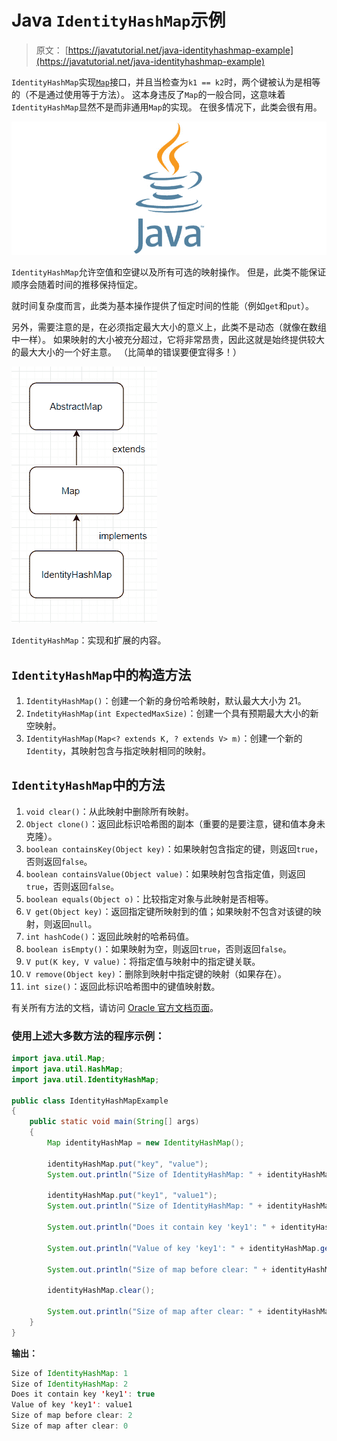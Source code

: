 # Java `IdentityHashMap`示例

> 原文： [https://javatutorial.net/java-identityhashmap-example](https://javatutorial.net/java-identityhashmap-example)

`IdentityHashMap`实现[`Map`](https://docs.oracle.com/javase/7/docs/api/java/util/Map.html)接口，并且当检查为`k1 == k2`时，两个键被认为是相等的（不是通过使用等于方法）。 这本身违反了`Map`的一般合同，这意味着`IdentityHashMap`显然不是而非通用`Map`的实现。 在很多情况下，此类会很有用。

![java-featured-image](img/e0db051dedc1179e7424b6d998a6a772.jpg)

`IdentityHashMap`允许空值和空键以及所有可选的映射操作。 但是，此类不能保证顺序会随着时间的推移保持恒定。

就时间复杂度而言，此类为基本操作提供了恒定时间的性能（例如`get`和`put`）。

另外，需要注意的是，在必须指定最大大小的意义上，此类不是动态（就像在数组中一样）。 如果映射的大小被充分超过，它将非常昂贵，因此这就是始终提供较大的最大大小的一个好主意。 （比简单的错误要便宜得多！）

![IdentityHashMap](img/18d21e095606d8d37ab8c390d92efbe4.jpg)

`IdentityHashMap`：实现和扩展的内容。

## `IdentityHashMap`中的构造方法

1.  `IdentityHashMap()`：创建一个新的身份哈希映射，默认最大大小为 21。
2.  `IndetityHashMap(int ExpectedMaxSize)`：创建一个具有预期最大大小的新空映射。
3.  `IdentityHashMap(Map<? extends K, ? extends V> m)`：创建一个新的`Identity`，其映射包含与指定映射相同的映射。

## `IdentityHashMap`中的方法

1.  `void clear()`：从此映射中删除所有映射。
2.  `Object clone()`：返回此标识哈希图的副本（重要的是要注意，键和值本身未克隆）。
3.  `boolean containsKey(Object key)`：如果映射包含指定的键，则返回`true`，否则返回`false`。
4.  `boolean containsValue(Object value)`：如果映射包含指定值，则返回`true`，否则返回`false`。
5.  `boolean equals(Object o)`：比较指定对象与此映射是否相等。
6.  `V get(Object key)`：返回指定键所映射到的值；如果映射不包含对该键的映射，则返回`null`。
7.  `int hashCode()`：返回此映射的哈希码值。
8.  `boolean isEmpty()`：如果映射为空，则返回`true`，否则返回`false`。
9.  `V put(K key, V value)`：将指定值与映射中的指定键关联。
10.  `V remove(Object key)`：删除到映射中指定键的映射（如果存在）。
11.  `int size()`：返回此标识哈希图中的键值映射数。

有关所有方法的文档，请访问 [Oracle 官方文档页面](https://docs.oracle.com/javase/7/docs/api/java/util/IdentityHashMap.html)。

### 使用上述大多数方法的程序示例：

```java
import java.util.Map; 
import java.util.HashMap; 
import java.util.IdentityHashMap; 

public class IdentityHashMapExample  
{ 
    public static void main(String[] args)  
    { 
        Map identityHashMap = new IdentityHashMap(); 

        identityHashMap.put("key", "value");  
        System.out.println("Size of IdentityHashMap: " + identityHashMap.size());  

        identityHashMap.put("key1", "value1");
        System.out.println("Size of IdentityHashMap: " + identityHashMap.size());  

        System.out.println("Does it contain key 'key1': " + identityHashMap.containsKey("key1"));

        System.out.println("Value of key 'key1': " + identityHashMap.get("key1"));

        System.out.println("Size of map before clear: " + identityHashMap.size());

        identityHashMap.clear();

        System.out.println("Size of map after clear: " + identityHashMap.size());
    } 
}
```

**输出：**

```java
Size of IdentityHashMap: 1
Size of IdentityHashMap: 2
Does it contain key 'key1': true
Value of key 'key1': value1
Size of map before clear: 2
Size of map after clear: 0
```